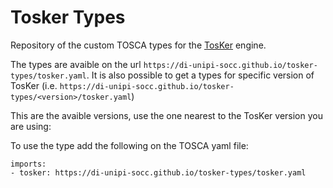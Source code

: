 # Tosker Types
Repository of the custom TOSCA types for the [TosKer](https://github.com/di-unipi-socc/TosKer) engine.

The types are avaible on the url `https://di-unipi-socc.github.io/tosker-types/tosker.yaml`. It is also possible to get a types for specific version of TosKer (i.e. `https://di-unipi-socc.github.io/tosker-types/<version>/tosker.yaml`)

This are the avaible versions, use the one nearest to the TosKer version you are using:
<!--version_list-->

To use the type add the following on the TOSCA yaml file:
```
imports:
- tosker: https://di-unipi-socc.github.io/tosker-types/tosker.yaml
```
